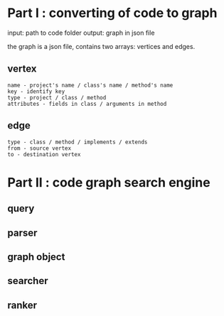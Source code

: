 # Part I : converting of code to graph

input: path to code folder
output: graph in json file

the graph is a json file, contains two arrays: vertices and edges.

## vertex

	name - project's name / class's name / method's name
	key - identify key
	type - project / class / method
	attributes - fields in class / arguments in method


## edge

	type - class / method / implements / extends
	from - source vertex
	to - destination vertex

# Part II : code graph search engine

## query

## parser

## graph object

## searcher

## ranker

